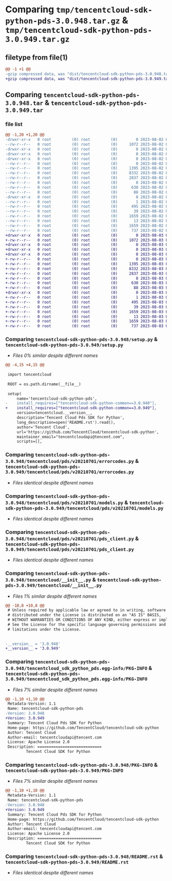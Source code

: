 # Comparing `tmp/tencentcloud-sdk-python-pds-3.0.948.tar.gz` & `tmp/tencentcloud-sdk-python-pds-3.0.949.tar.gz`

## filetype from file(1)

```diff
@@ -1 +1 @@
-gzip compressed data, was "dist/tencentcloud-sdk-python-pds-3.0.948.tar", last modified: Wed Aug  2 00:35:09 2023, max compression
+gzip compressed data, was "dist/tencentcloud-sdk-python-pds-3.0.949.tar", last modified: Thu Aug  3 00:31:19 2023, max compression
```

## Comparing `tencentcloud-sdk-python-pds-3.0.948.tar` & `tencentcloud-sdk-python-pds-3.0.949.tar`

### file list

```diff
@@ -1,20 +1,20 @@
-drwxr-xr-x   0 root         (0) root         (0)        0 2023-08-02 00:35:09.000000 tencentcloud-sdk-python-pds-3.0.948/
--rw-r--r--   0 root         (0) root         (0)     1072 2023-08-02 00:35:09.000000 tencentcloud-sdk-python-pds-3.0.948/setup.py
-drwxr-xr-x   0 root         (0) root         (0)        0 2023-08-02 00:35:09.000000 tencentcloud-sdk-python-pds-3.0.948/tencentcloud/
-drwxr-xr-x   0 root         (0) root         (0)        0 2023-08-02 00:35:09.000000 tencentcloud-sdk-python-pds-3.0.948/tencentcloud/pds/
-drwxr-xr-x   0 root         (0) root         (0)        0 2023-08-02 00:35:09.000000 tencentcloud-sdk-python-pds-3.0.948/tencentcloud/pds/v20210701/
--rw-r--r--   0 root         (0) root         (0)        0 2023-08-02 00:35:09.000000 tencentcloud-sdk-python-pds-3.0.948/tencentcloud/pds/v20210701/__init__.py
--rw-r--r--   0 root         (0) root         (0)     1395 2023-08-02 00:35:09.000000 tencentcloud-sdk-python-pds-3.0.948/tencentcloud/pds/v20210701/errorcodes.py
--rw-r--r--   0 root         (0) root         (0)     8332 2023-08-02 00:35:09.000000 tencentcloud-sdk-python-pds-3.0.948/tencentcloud/pds/v20210701/models.py
--rw-r--r--   0 root         (0) root         (0)     2837 2023-08-02 00:35:09.000000 tencentcloud-sdk-python-pds-3.0.948/tencentcloud/pds/v20210701/pds_client.py
--rw-r--r--   0 root         (0) root         (0)        0 2023-08-02 00:35:09.000000 tencentcloud-sdk-python-pds-3.0.948/tencentcloud/pds/__init__.py
--rw-r--r--   0 root         (0) root         (0)      630 2023-08-02 00:35:09.000000 tencentcloud-sdk-python-pds-3.0.948/tencentcloud/__init__.py
--rw-r--r--   0 root         (0) root         (0)       88 2023-08-02 00:35:09.000000 tencentcloud-sdk-python-pds-3.0.948/setup.cfg
-drwxr-xr-x   0 root         (0) root         (0)        0 2023-08-02 00:35:09.000000 tencentcloud-sdk-python-pds-3.0.948/tencentcloud_sdk_python_pds.egg-info/
--rw-r--r--   0 root         (0) root         (0)        1 2023-08-02 00:35:09.000000 tencentcloud-sdk-python-pds-3.0.948/tencentcloud_sdk_python_pds.egg-info/dependency_links.txt
--rw-r--r--   0 root         (0) root         (0)      495 2023-08-02 00:35:09.000000 tencentcloud-sdk-python-pds-3.0.948/tencentcloud_sdk_python_pds.egg-info/SOURCES.txt
--rw-r--r--   0 root         (0) root         (0)       39 2023-08-02 00:35:09.000000 tencentcloud-sdk-python-pds-3.0.948/tencentcloud_sdk_python_pds.egg-info/requires.txt
--rw-r--r--   0 root         (0) root         (0)     1659 2023-08-02 00:35:09.000000 tencentcloud-sdk-python-pds-3.0.948/tencentcloud_sdk_python_pds.egg-info/PKG-INFO
--rw-r--r--   0 root         (0) root         (0)       13 2023-08-02 00:35:09.000000 tencentcloud-sdk-python-pds-3.0.948/tencentcloud_sdk_python_pds.egg-info/top_level.txt
--rw-r--r--   0 root         (0) root         (0)     1659 2023-08-02 00:35:09.000000 tencentcloud-sdk-python-pds-3.0.948/PKG-INFO
--rw-r--r--   0 root         (0) root         (0)      737 2023-08-02 00:35:09.000000 tencentcloud-sdk-python-pds-3.0.948/README.rst
+drwxr-xr-x   0 root         (0) root         (0)        0 2023-08-03 00:31:19.000000 tencentcloud-sdk-python-pds-3.0.949/
+-rw-r--r--   0 root         (0) root         (0)     1072 2023-08-03 00:31:19.000000 tencentcloud-sdk-python-pds-3.0.949/setup.py
+drwxr-xr-x   0 root         (0) root         (0)        0 2023-08-03 00:31:19.000000 tencentcloud-sdk-python-pds-3.0.949/tencentcloud/
+drwxr-xr-x   0 root         (0) root         (0)        0 2023-08-03 00:31:19.000000 tencentcloud-sdk-python-pds-3.0.949/tencentcloud/pds/
+drwxr-xr-x   0 root         (0) root         (0)        0 2023-08-03 00:31:19.000000 tencentcloud-sdk-python-pds-3.0.949/tencentcloud/pds/v20210701/
+-rw-r--r--   0 root         (0) root         (0)        0 2023-08-03 00:31:19.000000 tencentcloud-sdk-python-pds-3.0.949/tencentcloud/pds/v20210701/__init__.py
+-rw-r--r--   0 root         (0) root         (0)     1395 2023-08-03 00:31:19.000000 tencentcloud-sdk-python-pds-3.0.949/tencentcloud/pds/v20210701/errorcodes.py
+-rw-r--r--   0 root         (0) root         (0)     8332 2023-08-03 00:31:19.000000 tencentcloud-sdk-python-pds-3.0.949/tencentcloud/pds/v20210701/models.py
+-rw-r--r--   0 root         (0) root         (0)     2837 2023-08-03 00:31:19.000000 tencentcloud-sdk-python-pds-3.0.949/tencentcloud/pds/v20210701/pds_client.py
+-rw-r--r--   0 root         (0) root         (0)        0 2023-08-03 00:31:19.000000 tencentcloud-sdk-python-pds-3.0.949/tencentcloud/pds/__init__.py
+-rw-r--r--   0 root         (0) root         (0)      630 2023-08-03 00:31:19.000000 tencentcloud-sdk-python-pds-3.0.949/tencentcloud/__init__.py
+-rw-r--r--   0 root         (0) root         (0)       88 2023-08-03 00:31:19.000000 tencentcloud-sdk-python-pds-3.0.949/setup.cfg
+drwxr-xr-x   0 root         (0) root         (0)        0 2023-08-03 00:31:19.000000 tencentcloud-sdk-python-pds-3.0.949/tencentcloud_sdk_python_pds.egg-info/
+-rw-r--r--   0 root         (0) root         (0)        1 2023-08-03 00:31:19.000000 tencentcloud-sdk-python-pds-3.0.949/tencentcloud_sdk_python_pds.egg-info/dependency_links.txt
+-rw-r--r--   0 root         (0) root         (0)      495 2023-08-03 00:31:19.000000 tencentcloud-sdk-python-pds-3.0.949/tencentcloud_sdk_python_pds.egg-info/SOURCES.txt
+-rw-r--r--   0 root         (0) root         (0)       39 2023-08-03 00:31:19.000000 tencentcloud-sdk-python-pds-3.0.949/tencentcloud_sdk_python_pds.egg-info/requires.txt
+-rw-r--r--   0 root         (0) root         (0)     1659 2023-08-03 00:31:19.000000 tencentcloud-sdk-python-pds-3.0.949/tencentcloud_sdk_python_pds.egg-info/PKG-INFO
+-rw-r--r--   0 root         (0) root         (0)       13 2023-08-03 00:31:19.000000 tencentcloud-sdk-python-pds-3.0.949/tencentcloud_sdk_python_pds.egg-info/top_level.txt
+-rw-r--r--   0 root         (0) root         (0)     1659 2023-08-03 00:31:19.000000 tencentcloud-sdk-python-pds-3.0.949/PKG-INFO
+-rw-r--r--   0 root         (0) root         (0)      737 2023-08-03 00:31:19.000000 tencentcloud-sdk-python-pds-3.0.949/README.rst
```

### Comparing `tencentcloud-sdk-python-pds-3.0.948/setup.py` & `tencentcloud-sdk-python-pds-3.0.949/setup.py`

 * *Files 0% similar despite different names*

```diff
@@ -4,15 +4,15 @@
 
 import tencentcloud
 
 ROOT = os.path.dirname(__file__)
 
 setup(
     name='tencentcloud-sdk-python-pds',
-    install_requires=["tencentcloud-sdk-python-common==3.0.948"],
+    install_requires=["tencentcloud-sdk-python-common==3.0.949"],
     version=tencentcloud.__version__,
     description='Tencent Cloud Pds SDK for Python',
     long_description=open('README.rst').read(),
     author='Tencent Cloud',
     url='https://github.com/TencentCloud/tencentcloud-sdk-python',
     maintainer_email="tencentcloudapi@tencent.com",
     scripts=[],
```

### Comparing `tencentcloud-sdk-python-pds-3.0.948/tencentcloud/pds/v20210701/errorcodes.py` & `tencentcloud-sdk-python-pds-3.0.949/tencentcloud/pds/v20210701/errorcodes.py`

 * *Files identical despite different names*

### Comparing `tencentcloud-sdk-python-pds-3.0.948/tencentcloud/pds/v20210701/models.py` & `tencentcloud-sdk-python-pds-3.0.949/tencentcloud/pds/v20210701/models.py`

 * *Files identical despite different names*

### Comparing `tencentcloud-sdk-python-pds-3.0.948/tencentcloud/pds/v20210701/pds_client.py` & `tencentcloud-sdk-python-pds-3.0.949/tencentcloud/pds/v20210701/pds_client.py`

 * *Files identical despite different names*

### Comparing `tencentcloud-sdk-python-pds-3.0.948/tencentcloud/__init__.py` & `tencentcloud-sdk-python-pds-3.0.949/tencentcloud/__init__.py`

 * *Files 1% similar despite different names*

```diff
@@ -10,8 +10,8 @@
 # Unless required by applicable law or agreed to in writing, software
 # distributed under the License is distributed on an "AS IS" BASIS,
 # WITHOUT WARRANTIES OR CONDITIONS OF ANY KIND, either express or implied.
 # See the License for the specific language governing permissions and
 # limitations under the License.
 
 
-__version__ = '3.0.948'
+__version__ = '3.0.949'
```

### Comparing `tencentcloud-sdk-python-pds-3.0.948/tencentcloud_sdk_python_pds.egg-info/PKG-INFO` & `tencentcloud-sdk-python-pds-3.0.949/tencentcloud_sdk_python_pds.egg-info/PKG-INFO`

 * *Files 7% similar despite different names*

```diff
@@ -1,10 +1,10 @@
 Metadata-Version: 1.1
 Name: tencentcloud-sdk-python-pds
-Version: 3.0.948
+Version: 3.0.949
 Summary: Tencent Cloud Pds SDK for Python
 Home-page: https://github.com/TencentCloud/tencentcloud-sdk-python
 Author: Tencent Cloud
 Author-email: tencentcloudapi@tencent.com
 License: Apache License 2.0
 Description: ============================
         Tencent Cloud SDK for Python
```

### Comparing `tencentcloud-sdk-python-pds-3.0.948/PKG-INFO` & `tencentcloud-sdk-python-pds-3.0.949/PKG-INFO`

 * *Files 7% similar despite different names*

```diff
@@ -1,10 +1,10 @@
 Metadata-Version: 1.1
 Name: tencentcloud-sdk-python-pds
-Version: 3.0.948
+Version: 3.0.949
 Summary: Tencent Cloud Pds SDK for Python
 Home-page: https://github.com/TencentCloud/tencentcloud-sdk-python
 Author: Tencent Cloud
 Author-email: tencentcloudapi@tencent.com
 License: Apache License 2.0
 Description: ============================
         Tencent Cloud SDK for Python
```

### Comparing `tencentcloud-sdk-python-pds-3.0.948/README.rst` & `tencentcloud-sdk-python-pds-3.0.949/README.rst`

 * *Files identical despite different names*

